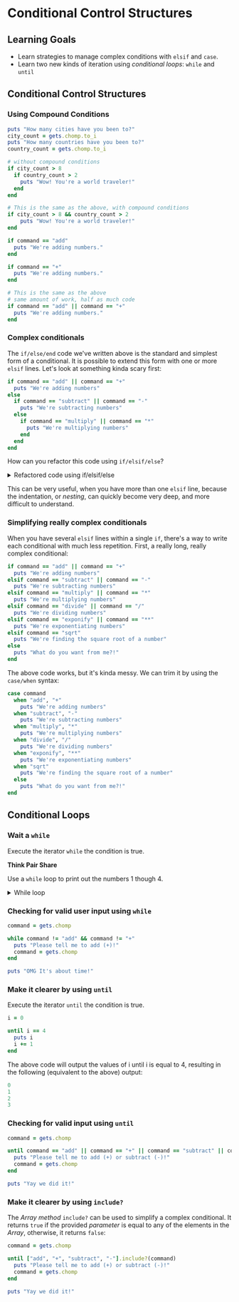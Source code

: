 
# Conditional Control Structures
## Learning Goals
- Learn strategies to manage complex conditions with `elsif` and `case`.
- Learn two new kinds of iteration using _conditional loops_: `while` and `until`

## Conditional Control Structures

### Using Compound Conditions

```ruby
puts "How many cities have you been to?"
city_count = gets.chomp.to_i
puts "How many countries have you been to?"
country_count = gets.chomp.to_i

# without compound conditions
if city_count > 8
  if country_count > 2
    puts "Wow! You're a world traveler!"
  end
end

# This is the same as the above, with compound conditions
if city_count > 8 && country_count > 2
    puts "Wow! You're a world traveler!"
end
```

```ruby
if command == "add"
  puts "We're adding numbers."
end

if command == "+"
  puts "We're adding numbers."
end

# This is the same as the above
# same amount of work, half as much code
if command == "add" || command == "+"
  puts "We're adding numbers."
end
```

### Complex conditionals
The `if/else/end` code we've written above is the standard and simplest form of a conditional. It is possible to extend this form with one or more `elsif` lines. Let's look at something kinda scary first:

```ruby
if command == "add" || command == "+"
  puts "We're adding numbers"
else
  if command == "subtract" || command == "-"
    puts "We're subtracting numbers"
  else
    if command == "multiply" || command == "*"
      puts "We're multiplying numbers"
    end
  end
end
```
How can you refactor this code using `if/elsif/else`?

<details>

  <summary>
  Refactored code using if/elsif/else

  </summary>

  ```ruby
  # This is equivalent to the above
  if command == "add" || command == "+"
    puts "We're adding numbers"
  elsif command == "subtract" || command == "-"
    puts "We're subtracting numbers"
  elsif command == "multiply" || command == "*"
    puts "We're multiplying numbers"
  end
  ```
</details>

This can be very useful, when you have more than one `elsif` line, because the indentation, or *nesting*, can quickly become very deep, and more difficult to understand.


### Simplifying really complex conditionals
When you have several `elsif` lines within a single `if`, there's a way to write each conditional with much less repetition. First, a really long, really complex conditional:

```ruby
if command == "add" || command == "+"
  puts "We're adding numbers"
elsif command == "subtract" || command == "-"
  puts "We're subtracting numbers"
elsif command == "multiply" || command == "*"
  puts "We're multiplying numbers"
elsif command == "divide" || command == "/"
  puts "We're dividing numbers"
elsif command == "exponify" || command == "**"
  puts "We're exponentiating numbers"
elsif command == "sqrt"
  puts "We're finding the square root of a number"
else
  puts "What do you want from me?!"
end
```

The above code works, but it's kinda messy. We can trim it by using the `case/when` syntax:
```ruby
case command
  when "add", "+"
    puts "We're adding numbers"
  when "subtract", "-"
    puts "We're subtracting numbers"
  when "multiply", "*"
    puts "We're multiplying numbers"
  when "divide", "/"
    puts "We're dividing numbers"
  when "exponify", "**"
    puts "We're exponentiating numbers"
  when "sqrt"
    puts "We're finding the square root of a number"
  else
    puts "What do you want from me?!"
end
```

## Conditional Loops
### Wait a `while`
Execute the iterator `while` the condition is true.

**Think Pair Share** 

Use a `while` loop to print out the numbers 1 though 4.

<details>

  <summary>
  While loop
  </summary>

  ```ruby
  i = 0

  while i < 4
    puts i
    i += 1
  end
  ```

  The above code will output the values of i until i is no longer less than 4, resulting in the following output:

  ```ruby
  0
  1
  2
  3
  ```

</details>

### Checking for valid user input using `while`

```ruby
command = gets.chomp

while command != "add" && command != "+"
  puts "Please tell me to add (+)!"
  command = gets.chomp
end

puts "OMG It's about time!"
```

### Make it clearer by using `until`
Execute the iterator `until` the condition is true.

```ruby
i = 0

until i == 4
  puts i
  i += 1
end
```

The above code will output the values of i until i is equal to 4, resulting in the following (equivalent to the above) output:

```ruby
0
1
2
3
```
### Checking for valid input using `until`

```ruby
command = gets.chomp

until command == "add" || command == "+" || command == "subtract" || command == "-"
  puts "Please tell me to add (+) or subtract (-)!"
  command = gets.chomp
end

puts "Yay we did it!"
```

### Make it clearer by using `include?`
The _Array method_ `include?` can be used to simplify a complex conditional. It returns `true` if the provided _parameter_ is equal to any of the elements in the _Array_, otherwise, it returns `false`:

```ruby
command = gets.chomp

until ["add", "+", "subtract", "-"].include?(command)
  puts "Please tell me to add (+) or subtract (-)!"
  command = gets.chomp
end

puts "Yay we did it!"
```
